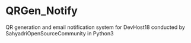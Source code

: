 # QRGen_Notify
QR generation and email notification system for DevHost18 conducted by SahyadriOpenSourceCommunity in Python3
